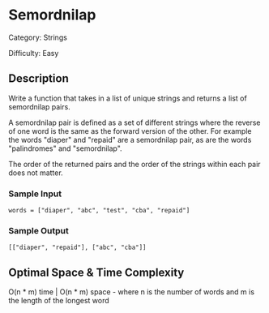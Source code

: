 # Semordnilap

Category: Strings

Difficulty: Easy

## Description

Write a function that takes in a list of unique strings and returns a list of
semordnilap pairs.

A semordnilap pair is defined as a set of different strings where the reverse
of one word is the same as the forward version of the other. For example the
words "diaper" and "repaid" are a semordnilap pair, as are the words
"palindromes" and "semordnilap".

The order of the returned pairs and the order of the strings within each pair
does not matter.


### Sample Input
```
words = ["diaper", "abc", "test", "cba", "repaid"]
```

### Sample Output
```
[["diaper", "repaid"], ["abc", "cba"]]
```

## Optimal Space & Time Complexity

O(n * m) time | O(n * m) space - where n is the number of words and m is the length of the longest word
